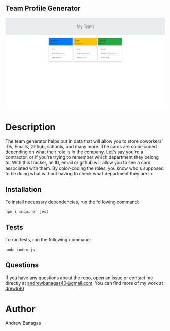 ## Team Profile Generator

![ScreenShot](./images/MyTeam.png)

# Description

The team generator helps put in data that will allow you to store coworkers' IDs, Emails, Github, schools, and many more. The cards are color-coded depending on what their role is in the company. Let's say you're a contractor, or if you're trying to remember which department they belong to. With this tracker, an ID, email or github will allow you to see a card associated with them. By color-coding the roles, you know who's supposed to be doing what without having to check what department they are in.

## Installation

To install necessary dependencies, run the following command:

```
npm i inquirer jest
```

## Tests

To run tests, run the following command:

```
node index.js
```

## Questions

If you have any questions about the repo, open an issue or contact me directly at andrewbanagas40@gmail.com. You can find more of my work at [drew990](https://github.com/drew990/)

# Author

Andrew Banagas
